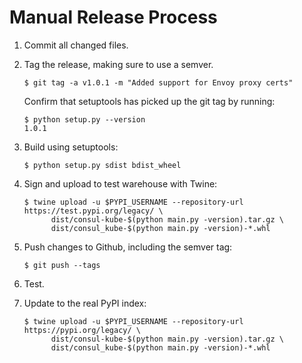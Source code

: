 Manual Release Process
======================

 1. Commit all changed files.
 
 2. Tag the release, making sure to use a semver.
 
        $ git tag -a v1.0.1 -m "Added support for Envoy proxy certs"

    Confirm that setuptools has picked up the git tag by running:
    
        $ python setup.py --version
        1.0.1

 3. Build using setuptools:
 
        $ python setup.py sdist bdist_wheel
        
 4. Sign and upload to test warehouse with Twine:
 
        $ twine upload -u $PYPI_USERNAME --repository-url https://test.pypi.org/legacy/ \
              dist/consul-kube-$(python main.py -version).tar.gz \
              dist/consul_kube-$(python main.py -version)-*.whl
 
 5. Push changes to Github, including the semver tag:
 
        $ git push --tags

 6. Test.
 
 7. Update to the real PyPI index:
  
        $ twine upload -u $PYPI_USERNAME --repository-url https://pypi.org/legacy/ \
              dist/consul-kube-$(python main.py -version).tar.gz \
              dist/consul_kube-$(python main.py -version)-*.whl
